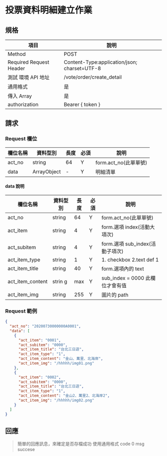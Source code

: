 # 投票資料明細建立作業

## 規格

| 項目                    | 說明                                         |
| ----------------------- | -------------------------------------------- |
| Method                  | POST                                         |
| Required Request Header | Content-Type:application/json; charset=UTF-8 |
| 測試 環境 API 地址      | /vote/order/create_detail                     |
| 通用格式                | 是                                           |
| 傳入 Array              | 是                                           |
| authorization           | Bearer { token }                             |

## 請求

### Request 欄位

| 欄位名稱 | 資料型別    | 長度 | 必須 | 說明                  |
| -------- | ----------- | ---- | ---- | --------------------- |
| act_no   | string      | 64   | Y    | form.act_no(此單單號) |
| data     | ArrayObject | -    | Y    | 明細清單              |

#### data 說明

| 欄位名稱         | 資料型別 | 長度 | 必須 | 說明                            |
| ---------------- | -------- | ---- | ---- | ------------------------------- |
| act_no           | string   | 64   | Y    | form.act_no(此單單號)           |
| act_item         | string   | 4    | Y    | form.選項 index(活動大項次)     |
| act_subitem      | string   | 4    | Y    | form.選項 sub_index(活動子項次) |
| act_item_type    | string   | 1    | Y    | 1. checkbox 2.text def 1        |
| act_item_title   | string   | 40   | Y    | form.選項內的 text              |
| act_item_content | strin g  | max  | Y    | sub_index = 0000 此欄位才會有值 |
| act_item_img     | string   | 255  | Y    | 圖片的 path                     |

### Request 範例

```json
{
  "act_no": "20200730000000A0001",
  "data": [
    {
      "act_item": "0001",
      "act_subitem": "0000",
      "act_item_title": "台北三日遊",
      "act_item_type": "1",
      "act_item_content": "金山、萬里、北海岸",
      "act_item_img": "/hhhhh/img01.png"
    },
    {
      "act_item": "0002",
      "act_subitem": "0000",
      "act_item_title": "台北三日遊",
      "act_item_type": "1",
      "act_item_content": "金山2、萬里2、北海岸2",
      "act_item_img": "/hhhhh/img02.png"
    }
  ]
}
```

## 回應

> 簡單的回應訊息，來確定是否存檔成功
> 使用通用格式 code 0 msg succese
